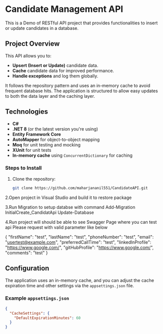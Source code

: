 # Candidate Management API

This is a Demo of RESTful API project that provides functionalities to insert or update candidates in a database.

## Project Overview

This API allows you to:
- **Upsert (Insert or Update)** candidate data.
- **Cache** candidate data for improved performance.
- **Handle exceptions** and log them globally.

It follows the repository pattern and uses an in-memory cache to avoid frequent database hits. The application is structured to allow easy updates to both the data layer and the caching layer.

## Technologies

- **C#**
- **.NET 8** (or the latest version you're using)
- **Entity Framework Core**
- **AutoMapper** for object-to-object mapping
- **Moq** for unit testing and mocking
- **XUnit** for unit tests
- **In-memory cache** using `ConcurrentDictionary` for caching



### Steps to Install

1. Clone the repository:

    ```bash
    git clone https://github.com/maharjananil551/CandidateAPI.git
    ```


2.Open project in Visual Studio and build it to restore package

3.Run Migration to setup databse with command
  Add-Migration InitialCreate_CandidatApi
  Update-Database


4.Run project will should be able to see Swagger Page where you can test api
 Please request with valid parameter like below
 
 {
  "firstName": "test",
  "lastName": "test",
  "phoneNumber": "test",
  "email": "usertest@example.com",
  "preferredCallTime": "test",
  "linkedInProfile": "https://www.google.com/",
  "gitHubProfile": "https://www.google.com/",
  "comments": "test"
}

## Configuration

The application uses an in-memory cache, and you can adjust the cache expiration time and other settings via the `appsettings.json` file.

### Example `appsettings.json`

```json
{
  "CacheSettings": {
    "DefaultExpirationMinutes": 60
  }
}


